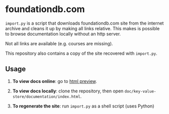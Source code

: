 # foundationdb.com

`import.py` is a script that downloads foundationdb.com site from the internet archive and cleans it up by making all links relative. This makes is possible to browse documentation locally without an http server.

Not all links are available (e.g. courses are missing).

This repository also contains a copy of the site recovered with `import.py`.

## Usage

1. __To view docs online__: go to [html preview](https://htmlpreview.github.io/?https://raw.githubusercontent.com/abdullin/foundationdb.com/master/doc/key-value-store/documentation/index.html).

2. __To view docs locally__: clone the repository, then open `doc/key-value-store/documentation/index.html`.

3. __To regenerate the site__: run `import.py` as a shell script (uses Python)
